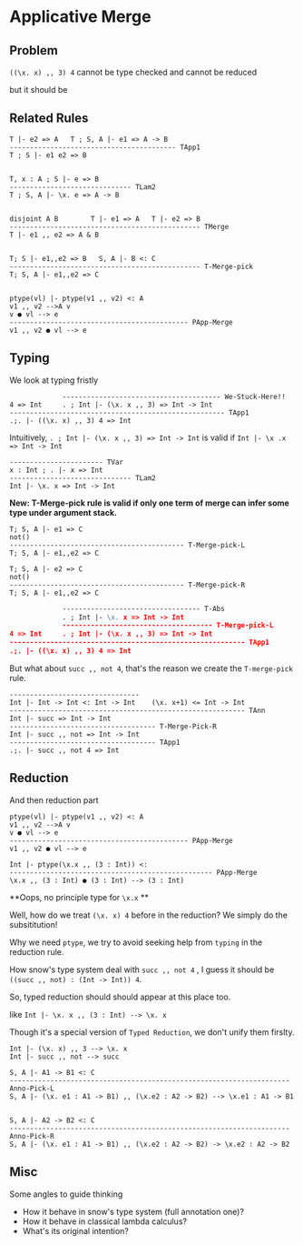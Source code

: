 # Applicative Merge

## Problem

`((\x. x) ,, 3) 4` cannot be type checked and cannot be reduced

but it should be

## Related Rules

```
T |- e2 => A   T ; S, A |- e1 => A -> B
----------------------------------------- TApp1
T ; S |- e1 e2 => B


T, x : A ; S |- e => B
------------------------------ TLam2
T ; S, A |- \x. e => A -> B


disjoint A B        T |- e1 => A   T |- e2 => B
----------------------------------------------- TMerge
T |- e1 ,, e2 => A & B


T; S |- e1,,e2 => B   S, A |- B <: C
----------------------------------------------- T-Merge-pick
T; S, A |- e1,,e2 => C


ptype(vl) |- ptype(v1 ,, v2) <: A
v1 ,, v2 -->A v
v ● vl --> e
-------------------------------------------- PApp-Merge
v1 ,, v2 ● vl --> e
```

## Typing

We look at typing fristly

```
             --------------------------------------- We-Stuck-Here!!
4 => Int     . ; Int |- (\x. x ,, 3) => Int -> Int
----------------------------------------------------- TApp1
.;. |- ((\x. x) ,, 3) 4 => Int
```

Intuitively,  `. ; Int |- (\x. x ,, 3) => Int -> Int`  is valid if `Int |- \x .x => Int -> Int`

```
----------------------- TVar
x : Int ; . |- x => Int
------------------------------ TLam2
Int |- \x. x => Int -> Int
```

**New: T-Merge-pick rule is valid if only one term of merge can infer some type under argument stack.**

```
T; S, A |- e1 => C
not()
------------------------------------------- T-Merge-pick-L
T; S, A |- e1,,e2 => C

T; S, A |- e2 => C
not()
------------------------------------------- T-Merge-pick-R
T; S, A |- e1,,e2 => C
```

```4 => Int     . ; Int |- (\x. x ,, 3) => Int -> Int
             ---------------------------------- T-Abs
             . ; Int |- \x. x => Int -> Int
             ------------------------------------- T-Merge-pick-L
4 => Int     . ; Int |- (\x. x ,, 3) => Int -> Int
---------------------------------------------------------- TApp1
.;. |- ((\x. x) ,, 3) 4 => Int
```

But what about `succ ,, not 4`,  that's the reason we create the `T-merge-pick` rule.

```
--------------------------------
Int |- Int -> Int <: Int -> Int    (\x. x+1) <= Int -> Int
---------------------------------------------------------- TAnn
Int |- succ => Int -> Int
------------------------------------ T-Merge-Pick-R
Int |- succ ,, not => Int -> Int
------------------------------------ TApp1
.;. |- succ ,, not 4 => Int
```

## Reduction

And then reduction part

```
ptype(vl) |- ptype(v1 ,, v2) <: A
v1 ,, v2 -->A v
v ● vl --> e
-------------------------------------------- PApp-Merge
v1 ,, v2 ● vl --> e
```

```
Int |- ptype(\x.x ,, (3 : Int)) <: 
-------------------------------------------------- PApp-Merge
\x.x ,, (3 : Int) ● (3 : Int) --> (3 : Int)
```

**Oops, no principle type for `\x.x` **

Well, how do we treat `(\x. x) 4` before in the reduction? We simply do the subsititution!

Why we need `ptype`, we try to avoid seeking help from `typing` in the reduction rule.

How snow's type system deal with `succ ,, not 4` , I guess it should be `((succ ,, not) : (Int -> Int)) 4`.

So, typed reduction should should appear at this place too.

like `Int |- \x. x ,, (3 : Int) --> \x. x`

Though it's a special version of `Typed Reduction`, we don't unify them firslty.

```
Int |- (\x. x) ,, 3 --> \x. x
Int |- succ ,, not --> succ
```

```
S, A |- A1 -> B1 <: C
--------------------------------------------------------------------- Anno-Pick-L
S, A |- (\x. e1 : A1 -> B1) ,, (\x.e2 : A2 -> B2) --> \x.e1 : A1 -> B1


S, A |- A2 -> B2 <: C
--------------------------------------------------------------------- Anno-Pick-R
S, A |- (\x. e1 : A1 -> B1) ,, (\x.e2 : A2 -> B2) -> \x.e2 : A2 -> B2
```

## Misc

Some angles to guide thinking

* How it behave in snow's type system (full annotation one)?
* How it behave in classical lambda calculus?
* What's its original intention?